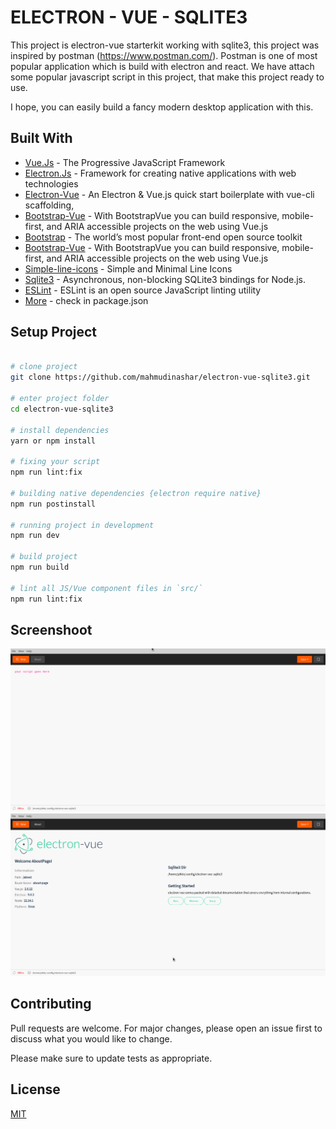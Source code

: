# ELECTRON - VUE - SQLITE3
This project is electron-vue starterkit working with sqlite3, this project was inspired by postman (https://www.postman.com/). Postman is one of most popular application which is build with electron and react. We have attach some popular javascript script in this project, that make this project ready to use.

I hope, you can easily build a fancy modern desktop application with this.

## Built With
* [Vue.Js](https://vuejs.org/) - The Progressive JavaScript Framework 
* [Electron.Js](https://www.electronjs.org/) - Framework for creating native applications with web technologies
* [Electron-Vue](https://github.com/SimulatedGREG/electron-vue) - An Electron & Vue.js quick start boilerplate with vue-cli scaffolding,
* [Bootstrap-Vue](https://bootstrap-vue.org/) - With BootstrapVue you can build responsive, mobile-first, and ARIA accessible projects on the web using Vue.js
* [Bootstrap](https://getbootstrap.com/) - The world’s most popular front-end open source toolkit
* [Bootstrap-Vue](https://bootstrap-vue.org/) - With BootstrapVue you can build responsive, mobile-first, and ARIA accessible projects on the web using Vue.js
* [Simple-line-icons](https://simplelineicons.github.io/) -  Simple and Minimal Line Icons 
* [Sqlite3](https://www.npmjs.com/package/sqlite3) - Asynchronous, non-blocking SQLite3 bindings for Node.js.
* [ESLint](https://eslint.org/) - ESLint is an open source JavaScript linting utility
* [More](https://github.com/mahmudinashar/electron-vue-sqlite3/blob/master/package.json) - check in package.json

## Setup Project

``` bash

# clone project
git clone https://github.com/mahmudinashar/electron-vue-sqlite3.git

# enter project folder
cd electron-vue-sqlite3

# install dependencies
yarn or npm install

# fixing your script
npm run lint:fix

# building native dependencies {electron require native}
npm run postinstall

# running project in development
npm run dev

# build project
npm run build

# lint all JS/Vue component files in `src/`
npm run lint:fix

```
## Screenshoot
![image](https://github.com/mahmudinashar/electron-vue-sqlite3/blob/master/screenshot/image1.png)
![image](https://github.com/mahmudinashar/electron-vue-sqlite3/blob/master/screenshot/image2.png)

## Contributing
Pull requests are welcome. For major changes, please open an issue first to discuss what you would like to change.

Please make sure to update tests as appropriate.

## License
[MIT](https://choosealicense.com/licenses/mit/)
